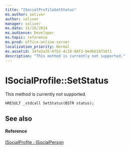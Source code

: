 ```yaml
---
title: "ISocialProfileSetStatus"
ms.author: soliver
author: soliver
manager: soliver
ms.date: 11/16/2014
ms.audience: Developer
ms.topic: reference
ms.prod: office-online-server
localization_priority: Normal
ms.assetid: 34fe2a35-6fb2-4c18-88f3-0edbb19716f1
description: "This method is currently not supported."
---
```


# ISocialProfile::SetStatus

This method is currently not supported. 
  
```
HRESULT _stdcall SetStatus(BSTR status);
```

## See also

#### Reference

[ISocialProfile : ISocialPerson](isocialprofileisocialperson.md)

